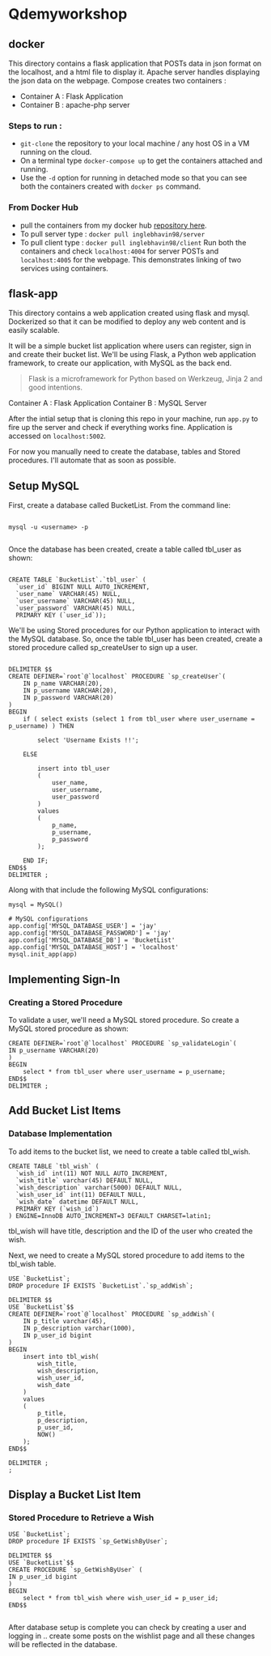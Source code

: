 # Qdemyworkshop

## docker 

This directory contains a flask application that POSTs data in json format on the localhost, and a html file to display it. 
Apache server handles displaying the json data on the webpage.
Compose creates two containers :

* Container A : Flask Application
* Container B : apache-php server

### Steps to run :
* ```git-clone``` the repository to your local machine / any host OS in a VM running on the cloud. 
* On a terminal type ```docker-compose up``` to get the containers attached and running.
* Use the ```-d``` option for running in detached mode so that you can see both the containers created with ```docker ps``` command.

### From Docker Hub
* pull the containers from my docker hub [repository here](https://cloud.docker.com/u/inglebhavin98).
* To pull server type : ```docker pull inglebhavin98/server```  
* To pull client type : ```docker pull inglebhavin98/client``` 
Run both the containers and check ```localhost:4004``` for server POSTs and ```localhost:4005``` for the webpage.
This demonstrates linking of two services using containers.

## flask-app

This directory contains a web application created using flask and mysql. Dockerized so that it can be modified to deploy any web content and is easily scalable.

It will be a simple bucket list application where users can register, sign in and create their bucket list. We'll be using Flask, a Python web application framework, to create our application, with MySQL as the back end.

> Flask is a microframework for Python based on Werkzeug, Jinja 2 and good intentions.


Container A : Flask Application
Container B : MySQL Server

After the intial setup that is cloning this repo in your machine, run ```app.py``` to fire up the server and check if everything works fine.
Application is accessed on ```localhost:5002```.

For now you manually need to create the database, tables and Stored procedures. I'll automate that as soon as possible.


##  Setup MySQL 
First, create a database called BucketList. From the command line: 

```

mysql -u <username> -p
  
```
Once the database has been created, create  a table called tbl_user as shown:

```

CREATE TABLE `BucketList`.`tbl_user` (
  `user_id` BIGINT NULL AUTO_INCREMENT,
  `user_name` VARCHAR(45) NULL,
  `user_username` VARCHAR(45) NULL,
  `user_password` VARCHAR(45) NULL,
  PRIMARY KEY (`user_id`));
```

We'll be using Stored procedures for our Python application to interact with the MySQL database. So, once the table tbl_user has been created, create a stored procedure called sp_createUser to sign up a user.
```

DELIMITER $$
CREATE DEFINER=`root`@`localhost` PROCEDURE `sp_createUser`(
    IN p_name VARCHAR(20),
    IN p_username VARCHAR(20),
    IN p_password VARCHAR(20)
)
BEGIN
    if ( select exists (select 1 from tbl_user where user_username = p_username) ) THEN
     
        select 'Username Exists !!';
     
    ELSE
     
        insert into tbl_user
        (
            user_name,
            user_username,
            user_password
        )
        values
        (
            p_name,
            p_username,
            p_password
        );
     
    END IF;
END$$
DELIMITER ;
```
Along with that include the following MySQL configurations:


```
mysql = MySQL()
 
# MySQL configurations
app.config['MYSQL_DATABASE_USER'] = 'jay'
app.config['MYSQL_DATABASE_PASSWORD'] = 'jay'
app.config['MYSQL_DATABASE_DB'] = 'BucketList'
app.config['MYSQL_DATABASE_HOST'] = 'localhost'
mysql.init_app(app)
```

##  Implementing Sign-In
### Creating a Stored Procedure 
To validate a user, we'll need a MySQL stored procedure. So create a MySQL stored procedure as shown:

```DELIMITER $$
CREATE DEFINER=`root`@`localhost` PROCEDURE `sp_validateLogin`(
IN p_username VARCHAR(20)
)
BEGIN
    select * from tbl_user where user_username = p_username;
END$$
DELIMITER ;
```
##  Add Bucket List Items
### Database Implementation
To add items to the bucket list, we need to create a table called tbl_wish.

```
CREATE TABLE `tbl_wish` (
  `wish_id` int(11) NOT NULL AUTO_INCREMENT,
  `wish_title` varchar(45) DEFAULT NULL,
  `wish_description` varchar(5000) DEFAULT NULL,
  `wish_user_id` int(11) DEFAULT NULL,
  `wish_date` datetime DEFAULT NULL,
  PRIMARY KEY (`wish_id`)
) ENGINE=InnoDB AUTO_INCREMENT=3 DEFAULT CHARSET=latin1;
```

tbl_wish will have title, description and the ID of the user who created the wish.

Next, we need to create a MySQL stored procedure to add items to the tbl_wish table.
```
USE `BucketList`;
DROP procedure IF EXISTS `BucketList`.`sp_addWish`;
 
DELIMITER $$
USE `BucketList`$$
CREATE DEFINER=`root`@`localhost` PROCEDURE `sp_addWish`(
    IN p_title varchar(45),
    IN p_description varchar(1000),
    IN p_user_id bigint
)
BEGIN
    insert into tbl_wish(
        wish_title,
        wish_description,
        wish_user_id,
        wish_date
    )
    values
    (
        p_title,
        p_description,
        p_user_id,
        NOW()
    );
END$$
 
DELIMITER ;
;

```
##  Display a Bucket List Item
### Stored Procedure to Retrieve a Wish
```
USE `BucketList`;
DROP procedure IF EXISTS `sp_GetWishByUser`;
 
DELIMITER $$
USE `BucketList`$$
CREATE PROCEDURE `sp_GetWishByUser` (
IN p_user_id bigint
)
BEGIN
    select * from tbl_wish where wish_user_id = p_user_id;
END$$
 
```


After database setup is complete you can check by creating a user and logging in ..  create some posts on the wishlist page and all these changes will be reflected in the database.

